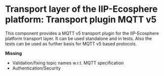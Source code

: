 # Transport layer of the IIP-Ecosphere platform: Transport plugin MQTT v5

This component provides a MQTT v5 transport plugin for the IIP-Ecosphere platform transport layer. It can be used
standalone and in tests. Also the tests can be used as further basis for MQTT v5 based protocols.

**Missing**
- Validation/fixing topic names w.r.t. MQTT specification
- Authentication/Security

